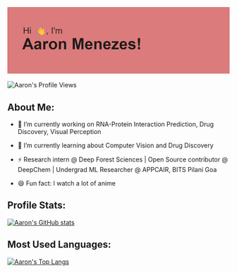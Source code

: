 <!-- ## Hi there 👋, my name is Aaron! -->

![## Hi there 👋, my name is Aaron!](https://raw.githubusercontent.com/aaronrockmenezes/aaronrockmenezes/main/header.png)

![Aaron's Profile Views](https://komarev.com/ghpvc/?username=aaronrockmenezes&color=red&label=Profile+Views&color=DB7B7B)

## About Me:

- 🔭 I’m currently working on RNA-Protein Interaction Prediction, Drug Discovery, Visual Perception

- 🌱 I’m currently learning about Computer Vision and Drug Discovery

- ⚡ Research intern @ Deep Forest Sciences | Open Source contributor @ DeepChem | Undergrad ML Researcher @ APPCAIR, BITS Pilani Goa

- 😄 Fun fact: I watch a lot of anime

## Profile Stats:
[![Aaron's GitHub stats](https://github-readme-stats.vercel.app/api?username=aaronrockmenezes&theme=radical)](https://github.com/anuraghazra/github-readme-stats)

## Most Used Languages:
[![Aaron's Top Langs](https://github-readme-stats.vercel.app/api/top-langs/?username=aaronrockmenezes&layout=compact&theme=dracula)](https://github.com/anuraghazra/github-readme-stats)

